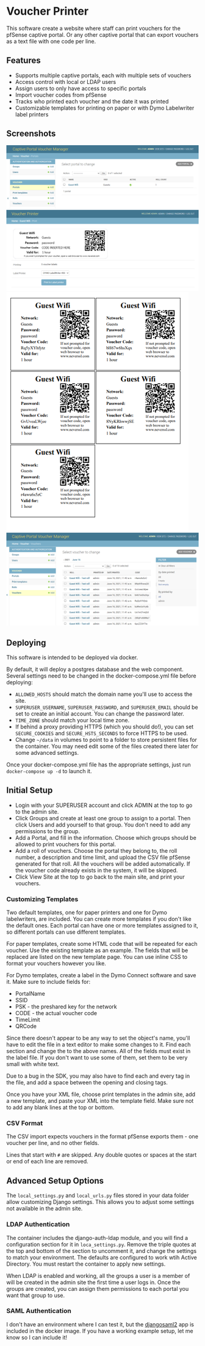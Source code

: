# Voucher Printer

This software create a website where staff can print vouchers for the pfSense captive portal. Or any other captive portal that can export vouchers as a text file with one code per line.

## Features

- Supports multiple captive portals, each with multiple sets of vouchers
- Access control with local or LDAP users
- Assign users to only have access to specific portals
- Import voucher codes from pfSense
- Tracks who printed each voucher and the date it was printed
- Customizable templates for printing on paper or with Dymo Labelwriter label printers

## Screenshots

![Portal admin page](docs/portal_admin.png  "Portal admin page")
![Dymo label printout](docs/dymo_print.png "Dymo label printout")
![Paper printout](docs/paper_print.png "Paper printout")
![Tracking printed vouchers](docs/tracking_printed_vouchers.png "Tracking printed vouchers")


## Deploying

This software is intended to be deployed via docker.

By default, it will deploy a postgres database and the web component. Several settings need to be changed in the docker-compose.yml file before deploying:

- `ALLOWED_HOSTS` should match the domain name you'll use to access the site.
- `SUPERUSER_USERNAME`, `SUPERUSER_PASSWORD`, and `SUPERUSER_EMAIL` should be set to create an initial account. You can change the password later.
- `TIME_ZONE` should match your local time zone.
- If behind a proxy providing HTTPS (which you should do!), you can set `SECURE_COOKIES` and `SECURE_HSTS_SECONDS` to force HTTPS to be used.
- Change `~/data` in volumes to point to a folder to store persistent files for the container. You may need edit some of the files created there later for some advanced settings.

Once your docker-compose.yml file has the appropriate settings, just run `docker-compose up -d` to launch it.

## Initial Setup

- Login with your SUPERUSER account and click ADMIN at the top to go to the admin site.
- Click Groups and create at least one group to assign to a portal. Then click Users and add yourself to that group. You don't need to add any permissions to the group.
- Add a Portal, and fill in the information. Choose which groups should be allowed to print vouchers for this portal.
- Add a roll of vouchers. Choose the portal they belong to, the roll number, a description and time limit, and upload the CSV file pfSense generated for that roll. All the vouchers will be added automatically. If the voucher code already exists in the system, it will be skipped.
- Click View Site at the top to go back to the main site, and print your vouchers.

### Customizing Templates

Two default templates, one for paper printers and one for Dymo labelwriters, are included. You can create more templates if you don't like the default ones. Each portal can have one or more templates
assigned to it, so different portals can use different templates.

For paper templates, create some HTML code that will be repeated for each voucher. Use the existing template as an example. The fields that will be replaced are listed on the new template page.
You can use inline CSS to format your vouchers however you like.

For Dymo templates, create a label in the Dymo Connect software and save it. Make sure to include fields for:

- PortalName
- SSID
- PSK - the preshared key for the network
- CODE - the actual voucher code
- TimeLimit
- QRCode

Since there doesn't appear to be any way to set the object's name, you'll have to edit the file in a text editor to make some changes to it. Find each section and change the <Name> to the above names.
All of the fields must exist in the label file. If you don't want to use some of them, set them to be very small with white text.

Due to a bug in the SDK, you may also have to find each and every <Color> tag in the file, and add a space between the opening and closing tags.

Once you have your XML file, choose print templates in the admin site, add a new template, and paste your XML into the template field. Make sure not to add any blank lines at the top or bottom.

### CSV Format

The CSV import expects vouchers in the format pfSense exports them - one voucher per line, and no other fields.

Lines that start with `#` are skipped. Any double quotes or spaces at the start or end of each line are removed.


## Advanced Setup Options

The `local_settings.py` and `local_urls.py` files stored in your data folder allow customizing Django settings. This allows you to adjust some settings not available in the admin site.

### LDAP Authentication

The container includes the django-auth-ldap module, and you will find a configuration section for it in `loca_settings.py`. Remove the triple quotes at the top and bottom of the section to
uncomment it, and change the settings to match your environment. The defaults are configured to work wtih Active Directory.  You must restart the container to apply new settings.

When LDAP is enabled and working, all the groups a user is a member of will be created in the admin site the first time a user logs in. Once the groups are created, you can assign them permissions
to each portal you want that group to use.

### SAML Authentication

I don't have an environment where I can test it, but the [djangosaml2](https://djangosaml2.readthedocs.io/) app is included in the docker image. If you have a working example setup, let me know so I can include it!

